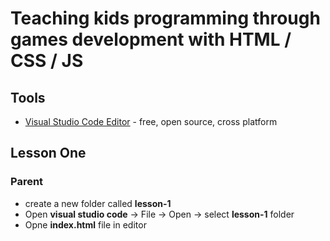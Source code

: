 # Teaching kids programming through games development with HTML / CSS / JS

## Tools
- [Visual Studio Code Editor](https://code.visualstudio.com/) - free, open source, cross platform

## Lesson One
    
### Parent
- create a new folder called **lesson-1**
- Open **visual studio code** -> File -> Open -> select **lesson-1** folder
- Opne **index.html** file in editor     